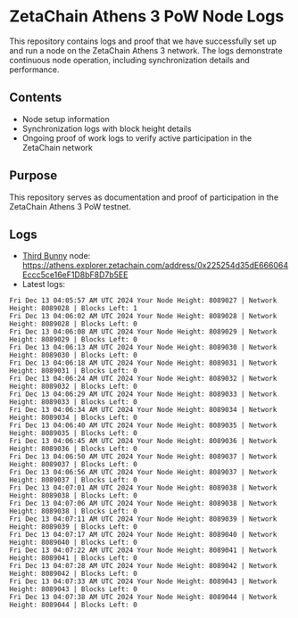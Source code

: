# ZetaChain Athens 3 PoW Node Logs
This repository contains logs and proof that we have successfully set up and run a node on the ZetaChain Athens 3 network. The logs demonstrate continuous node operation, including synchronization details and performance.

## Contents
- Node setup information
- Synchronization logs with block height details
- Ongoing proof of work logs to verify active participation in the ZetaChain network

## Purpose
This repository serves as documentation and proof of participation in the ZetaChain Athens 3 PoW testnet.

## Logs

- [Third Bunny](https://thirdbunny.xyz/) node: https://athens.explorer.zetachain.com/address/0x225254d35dE666064Eccc5ce16eF1D8bF8D7b5EE
- Latest logs:
```
Fri Dec 13 04:05:57 AM UTC 2024 Your Node Height: 8089027 | Network Height: 8089028 | Blocks Left: 1
Fri Dec 13 04:06:02 AM UTC 2024 Your Node Height: 8089028 | Network Height: 8089028 | Blocks Left: 0
Fri Dec 13 04:06:08 AM UTC 2024 Your Node Height: 8089029 | Network Height: 8089029 | Blocks Left: 0
Fri Dec 13 04:06:13 AM UTC 2024 Your Node Height: 8089030 | Network Height: 8089030 | Blocks Left: 0
Fri Dec 13 04:06:18 AM UTC 2024 Your Node Height: 8089031 | Network Height: 8089031 | Blocks Left: 0
Fri Dec 13 04:06:24 AM UTC 2024 Your Node Height: 8089032 | Network Height: 8089032 | Blocks Left: 0
Fri Dec 13 04:06:29 AM UTC 2024 Your Node Height: 8089033 | Network Height: 8089033 | Blocks Left: 0
Fri Dec 13 04:06:34 AM UTC 2024 Your Node Height: 8089034 | Network Height: 8089034 | Blocks Left: 0
Fri Dec 13 04:06:40 AM UTC 2024 Your Node Height: 8089035 | Network Height: 8089035 | Blocks Left: 0
Fri Dec 13 04:06:45 AM UTC 2024 Your Node Height: 8089036 | Network Height: 8089036 | Blocks Left: 0
Fri Dec 13 04:06:50 AM UTC 2024 Your Node Height: 8089037 | Network Height: 8089037 | Blocks Left: 0
Fri Dec 13 04:06:56 AM UTC 2024 Your Node Height: 8089037 | Network Height: 8089037 | Blocks Left: 0
Fri Dec 13 04:07:01 AM UTC 2024 Your Node Height: 8089038 | Network Height: 8089038 | Blocks Left: 0
Fri Dec 13 04:07:06 AM UTC 2024 Your Node Height: 8089038 | Network Height: 8089038 | Blocks Left: 0
Fri Dec 13 04:07:11 AM UTC 2024 Your Node Height: 8089039 | Network Height: 8089039 | Blocks Left: 0
Fri Dec 13 04:07:17 AM UTC 2024 Your Node Height: 8089040 | Network Height: 8089040 | Blocks Left: 0
Fri Dec 13 04:07:22 AM UTC 2024 Your Node Height: 8089041 | Network Height: 8089041 | Blocks Left: 0
Fri Dec 13 04:07:28 AM UTC 2024 Your Node Height: 8089042 | Network Height: 8089042 | Blocks Left: 0
Fri Dec 13 04:07:33 AM UTC 2024 Your Node Height: 8089043 | Network Height: 8089043 | Blocks Left: 0
Fri Dec 13 04:07:38 AM UTC 2024 Your Node Height: 8089044 | Network Height: 8089044 | Blocks Left: 0
```
